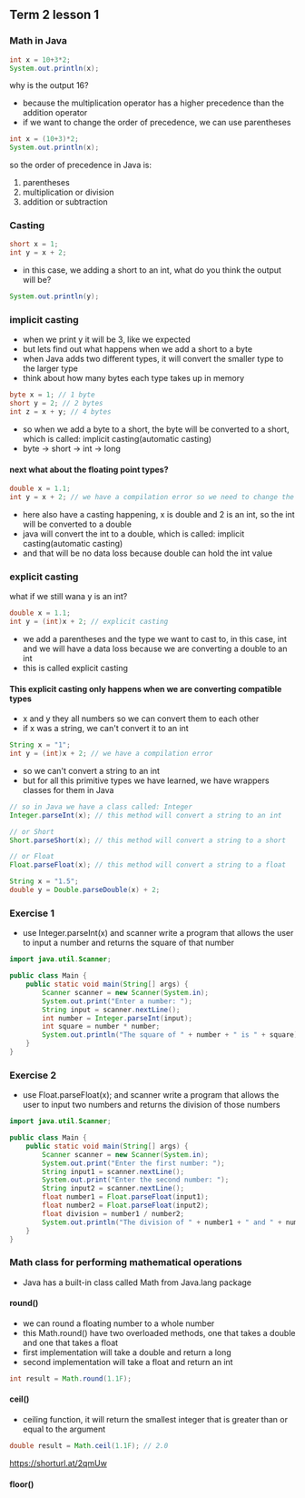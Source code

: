 ## Term 2 lesson 1

### Math in Java

```java
int x = 10+3*2;
System.out.println(x);
```

why is the output 16?

- because the multiplication operator has a higher precedence than the addition operator
- if we want to change the order of precedence, we can use parentheses

```java
int x = (10+3)*2;
System.out.println(x);
```

so the order of precedence in Java is:

1. parentheses
2. multiplication or division
3. addition or subtraction

### Casting

```java
short x = 1;
int y = x + 2;
```

- in this case, we adding a short to an int, what do you think the output will be?

```java
System.out.println(y);
```

### implicit casting

- when we print y it will be 3, like we expected
- but lets find out what happens when we add a short to a byte
- when Java adds two different types, it will convert the smaller type to the larger type
- think about how many bytes each type takes up in memory

```java
byte x = 1; // 1 byte
short y = 2; // 2 bytes
int z = x + y; // 4 bytes
```

- so when we add a byte to a short, the byte will be converted to a short, which is called: implicit casting(automatic casting)
- byte -> short -> int -> long

#### next what about the floating point types?

```java
double x = 1.1;
int y = x + 2; // we have a compilation error so we need to change the type of y to double
```

- here also have a casting happening, x is double and 2 is an int, so the int will be converted to a double
- java will convert the int to a double, which is called: implicit casting(automatic casting)
- and that will be no data loss because double can hold the int value

### explicit casting

what if we still wana y is an int?

```java
double x = 1.1;
int y = (int)x + 2; // explicit casting
```

- we add a parentheses and the type we want to cast to, in this case, int and we will have a data loss because we are converting a double to an int
- this is called explicit casting

#### This explicit casting only happens when we are converting compatible types

- x and y they all numbers so we can convert them to each other
- if x was a string, we can't convert it to an int

```java
String x = "1";
int y = (int)x + 2; // we have a compilation error
```

- so we can't convert a string to an int
- but for all this primitive types we have learned, we have wrappers classes for them in Java

```java
// so in Java we have a class called: Integer
Integer.parseInt(x); // this method will convert a string to an int

// or Short
Short.parseShort(x); // this method will convert a string to a short

// or Float
Float.parseFloat(x); // this method will convert a string to a float

```

```java
String x = "1.5";
double y = Double.parseDouble(x) + 2;
```

### Exercise 1

- use Integer.parseInt(x) and scanner write a program that allows the user to input a number and returns the square of that number

```java
import java.util.Scanner;

public class Main {
    public static void main(String[] args) {
        Scanner scanner = new Scanner(System.in);
        System.out.print("Enter a number: ");
        String input = scanner.nextLine();
        int number = Integer.parseInt(input);
        int square = number * number;
        System.out.println("The square of " + number + " is " + square);
    }
}
```

### Exercise 2

- use Float.parseFloat(x); and scanner write a program that allows the user to input two numbers and returns the division of those numbers

```java
import java.util.Scanner;

public class Main {
    public static void main(String[] args) {
        Scanner scanner = new Scanner(System.in);
        System.out.print("Enter the first number: ");
        String input1 = scanner.nextLine();
        System.out.print("Enter the second number: ");
        String input2 = scanner.nextLine();
        float number1 = Float.parseFloat(input1);
        float number2 = Float.parseFloat(input2);
        float division = number1 / number2;
        System.out.println("The division of " + number1 + " and " + number2 + " is " + division);
    }
}
```

### Math class for performing mathematical operations

- Java has a built-in class called Math from Java.lang package

#### round()

- we can round a floating number to a whole number
- this Math.round() have two overloaded methods, one that takes a double and one that takes a float
- first implementation will take a double and return a long
- second implementation will take a float and return an int

```java
int result = Math.round(1.1F);
```

#### ceil()

- ceiling function, it will return the smallest integer that is greater than or equal to the argument

```java
double result = Math.ceil(1.1F); // 2.0
```

https://shorturl.at/2qmUw

#### floor()
